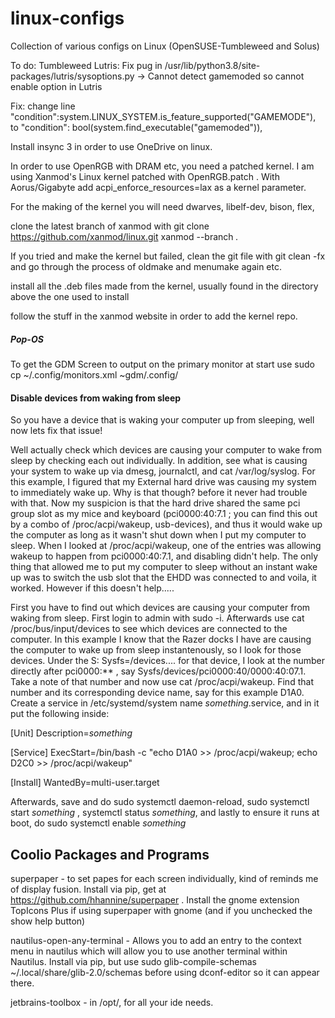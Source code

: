 # linux-configs
Collection of various configs on Linux (OpenSUSE-Tumbleweed and Solus)

To do: Tumbleweed
Lutris: Fix pug in /usr/lib/python3.8/site-packages/lutris/sysoptions.py -> Cannot detect gamemoded so cannot enable option in Lutris

Fix: change line "condition":system.LINUX_SYSTEM.is_feature_supported("GAMEMODE"), to "condition": bool(system.find_executable("gamemoded")),



Install insync 3 in order to use OneDrive on linux.

In order to use OpenRGB with DRAM etc, you need a patched kernel. I am using Xanmod's Linux kernel patched with OpenRGB.patch . With Aorus/Gigabyte add acpi_enforce_resources=lax as a kernel parameter.

For the making of the kernel you will need dwarves, libelf-dev, bison, flex, 

clone the latest branch of xanmod with git clone https://github.com/xanmod/linux.git xanmod --branch *.*

If you tried and make the kernel but failed, clean the git file with git clean -fx and go through the process of oldmake and menumake again etc.

install all the .deb files made from the kernel, usually found in the directory above the one used to install

follow the stuff in the xanmod website in order to add the kernel repo.

##### Pop-OS

To get the GDM Screen to output on the primary monitor at start use sudo cp ~/.config/monitors.xml ~gdm/.config/

#### Disable devices from waking from sleep

So you have a device that is waking your computer up from sleeping, well now lets fix that issue!

Well actually check which devices are causing your computer to wake from sleep by checking each out individually. In addition, see what is causing your system to wake up via dmesg, journalctl, and cat /var/log/syslog. For this example, I figured that my External hard drive was causing my system to immediately wake up. Why is that though? before it never had trouble with that. Now my suspicion is that the hard drive shared the same pci group slot as my mice and keyboard (pci0000:40:7.1 ; you can find this out by a combo of /proc/acpi/wakeup, usb-devices), and thus it would wake up the computer as long as it wasn't shut down when I put my computer to sleep. When I looked at /proc/acpi/wakeup, one of the entries was allowing wakeup to happen from pci0000:40:7.1, and disabling didn't help. The only thing that allowed me to put my computer to sleep without an instant wake up was to switch the usb slot that the EHDD was connected to and voila, it worked. However if this doesn't help.....



First you have to find out which devices are causing your computer from waking from sleep. First login to admin with sudo -i. Afterwards use cat /proc/bus/input/devices to see which devices are connected to the computer. In this example I know that the Razer docks I have are causing the computer to wake up from sleep instantenously, so I look for those devices. Under the S: Sysfs=/devices.... for that device, I look at the number directly after pci0000:** , say Sysfs/devices/pci0000:40/0000:40:07.1. Take a note of that number and now use cat /proc/acpi/wakeup. Find that number and its corresponding device name, say for this example D1A0. Create a service in /etc/systemd/system name *something*.service, and in it put the following inside:

[Unit]
Description=*something*

[Service]
ExecStart=/bin/bash -c "echo D1A0 >> /proc/acpi/wakeup; echo D2C0 >> /proc/acpi/wakeup"

[Install]
WantedBy=multi-user.target

Afterwards, save and do sudo systemctl daemon-reload, sudo systemctl start *something* , systemctl status *something*, and lastly to ensure it runs at boot, do sudo systemctl enable *something* 


## Coolio Packages and Programs

superpaper - to set papes for each screen individually, kind of reminds me of display fusion. Install via pip, get at https://github.com/hhannine/superpaper . Install the gnome extension TopIcons Plus if using superpaper with gnome (and if you unchecked the show help button)

nautilus-open-any-terminal - Allows you to add an entry to the context menu in nautilus which will allow you to use another terminal within Nautilus. Install via pip, but use sudo glib-compile-schemas ~/.local/share/glib-2.0/schemas before using dconf-editor so it can appear there.

jetbrains-toolbox - in /opt/, for all your ide needs.
